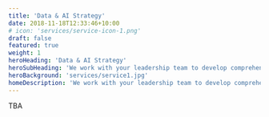 ```yaml
---
title: 'Data & AI Strategy'
date: 2018-11-18T12:33:46+10:00
# icon: 'services/service-icon-1.png'
draft: false
featured: true
weight: 1
heroHeading: 'Data & AI Strategy'
heroSubHeading: 'We work with your leadership team to develop comprehensive data and AI strategies aligned with your business goals.'
heroBackground: 'services/service1.jpg'
homeDescription: 'We work with your leadership team to develop comprehensive data and AI strategies aligned with your business goals.'
---
```


TBA